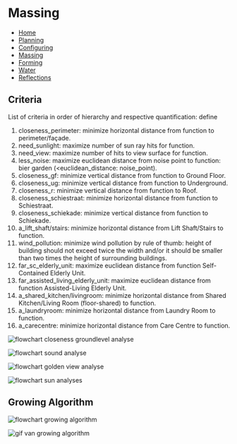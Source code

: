 # Massing

- [Home](https://jeroentudelft.github.io/)
- [Planning](https://jeroentudelft.github.io/webpages/planning)
- [Configuring](https://jeroentudelft.github.io/webpages/configuring)
- [Massing](https://jeroentudelft.github.io/webpages/massing)
- [Forming](https://jeroentudelft.github.io/webpages/forming)
- [Water](https://jeroentudelft.github.io/webpages/water)
- [Reflections](https://jeroentudelft.github.io/webpages/reflections)

## Criteria
List of criteria in order of hierarchy and respective quantification: define 

1. closeness_perimeter: minimize horizontal distance from function to perimeter/façade.
2. need_sunlight: maximize number of sun ray hits for function.
3. need_view: maximize number of hits to view surface for function.
4. less_noise: maximize euclidean distance from noise point to function: bier garden (<euclidean_distance: noise_point).
5. closeness_gf: minimize vertical distance from function to Ground Floor.
6. closeness_ug: minimize vertical distance from function to Underground.
7. closeness_r: minimize vertical distance from function to Roof.
8. closeness_schiestraat: minimize horizontal distance from function to Schiestraat.
9. closeness_schiekade: minimize vertical distance from function to Schiekade.
10. a_lift_shaft/stairs: minimize horizontal distance from Lift Shaft/Stairs to function.
11. wind_pollution: minimize wind pollution by rule of thumb: height of building should not exceed twice the width and/or it should be smaller than two times the height of surrounding buildings.
12. far_sc_elderly_unit: maximize euclidean distance from function Self-Contained Elderly Unit.
13. far_assisted_living_elderly_unit: maximize euclidean distance from function Assisted-Living Elderly Unit.
14. a_shared_kitchen/livingroom: minimize horizontal distance from Shared Kitchen/Living Room (floor-shared) to function.
15. a_laundryroom: minimize horizontal distance from Laundry Room to function.
16. a_carecentre: minimize horizontal distance from Care Centre to function.


![flowchart closeness groundlevel analyse](https://github.com/user-attachments/assets/9c20f569-d3b2-43f7-b932-4b8309d81361)

![flowchart sound analyse](https://github.com/user-attachments/assets/1cc7d9a1-23ea-47dc-a265-b34a1d41cdde)

![flowchart golden view analyse](https://github.com/user-attachments/assets/7fa5edc2-b345-4aaa-9a8b-d78677dfbe7f)

![flowchart sun analyses](https://github.com/user-attachments/assets/ceaf1208-9ef9-4cf9-876a-8e61e91ed576)

## Growing Algorithm
![flowchart growing algorithm](https://github.com/user-attachments/assets/d68b7fa3-2fef-4703-b31a-1359d3efb65a)

![gif van growing algorithm](https://github.com/user-attachments/assets/f74af914-3e92-4ac8-963b-1e35cedc15ec)













